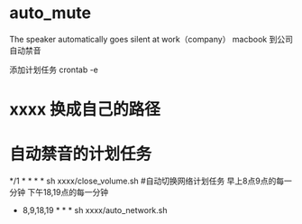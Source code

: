# auto_mute
The speaker automatically goes silent at work（company）
macbook 到公司自动禁音

添加计划任务
crontab -e 
# xxxx 换成自己的路径
# 自动禁音的计划任务
*/1 * * * * sh xxxx/close_volume.sh
#自动切换网络计划任务 早上8点9点的每一分钟 下午18,19点的每一分钟
* 8,9,18,19 * * * sh xxxx/auto_network.sh
